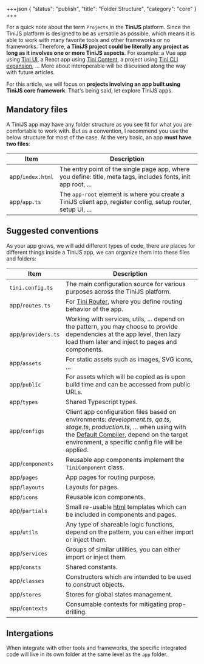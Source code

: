 +++json
{
  "status": "publish",
  "title": "Folder Structure",
  "category": "core"
}
+++

For a quick note about the term `Projects` in the **TiniJS** platform. Since the TiniJS platform is designed to be as versatile as possible, which means it is able to work with many favorite tools and other frameworks or no frameworks. Therefore, **a TiniJS project could be literally any project as long as it involves one or more TiniJS aspects**. For example: a Vue app using [Tini UI](/ui), a React app using [Tini Content](/module/content), a project using [Tini CLI expansion](/cli), ... More about interoperable will be discussed along the way with future articles.

For this article, we will focus on **projects involving an app built using TiniJS core framework**. That's being said, let explore TiniJS apps.

## Mandatory files

A TiniJS app may have any folder structure as you see fit for what you are comfortable to work with. But as a convention, I recommend you use the below structure for most of the case. At the very basic, an app **must have two files**:

| Item             | Description                                                                                                    |
| ---------------- | -------------------------------------------------------------------------------------------------------------- |
| app/`index.html` | The entry point of the single page app, where you define: title, meta tags, includes fonts, init app root, ... |
| app/`app.ts`     | The `app-root` element is where you create a TiniJS client app, register config, setup router, setup UI, ...   |

## Suggested conventions

As your app grows, we will add different types of code, there are places for different things inside a TiniJS app, we can organize them into these files and folders:

| Item               | Description                                                                                                                                                                                                                                                                                               |
| ------------------ | --------------------------------------------------------------------------------------------------------------------------------------------------------------------------------------------------------------------------------------------------------------------------------------------------------- |
| `tini.config.ts`   | The main configuration source for various purposes across the TiniJS platform.                                                                                                                                                                                                                            |
| app/`routes.ts`    | For [Tini Router](https://github.com/tinijs/tinijs/tree/main/packages/router), where you define routing behavior of the app.                                                                                                                                                                              |
| app/`providers.ts` | Working with services, utils, ... depend on the pattern, you may choose to provide dependencies at the app level, then lazy load them later and inject to pages and components.                                                                                                                           |
| app/`assets`       | For static assets such as images, SVG icons, ...                                                                                                                                                                                                                                                          |
| app/`public`       | For assets which will be copied as is upon build time and can be accessed from public URLs.                                                                                                                                                                                                               |
| app/`types`        | Shared Typescript types.                                                                                                                                                                                                                                                                                  |
| app/`configs`      | Client app configuration files based on environments: _development.ts_, _qa.ts_, _stage.ts_, _production.ts_, ... when using with the [Default Compiler](https://github.com/tinijs/tinijs/tree/main/packages/default-compiler), depend on the target environment, a specific config file will be applied. |
| app/`components`   | Reusable app components implement the `TiniComponent` class.                                                                                                                                                                                                                                              |
| app/`pages`        | App pages for routing purpose.                                                                                                                                                                                                                                                                            |
| app/`layouts`      | Layouts for pages.                                                                                                                                                                                                                                                                                        |
| app/`icons`        | Reusable icon components.                                                                                                                                                                                                                                                                                 |
| app/`partials`     | Small re-usable [html](https://lit.dev/docs/api/templates/#html) templates which can be included in components and pages.                                                                                                                                                                                 |
| app/`utils`        | Any type of shareable logic functions, depend on the pattern, you can either import or inject them.                                                                                                                                                                                                       |
| app/`services`     | Groups of similar utilities, you can either import or inject them.                                                                                                                                                                                                                                        |
| app/`consts`       | Shared constants.                                                                                                                                                                                                                                                                                         |
| app/`classes`      | Constructors which are intended to be used to construct objects.                                                                                                                                                                                                                                          |
| app/`stores`       | Stores for global states management.                                                                                                                                                                                                                                                                      |
| app/`contexts`     | Consumable contexts for mitigating prop-drilling.                                                                                                                                                                                                                                                         |

## Intergations

When integrate with other tools and frameworks, the specific integrated code will live in its own folder at the same level as the `app` folder.
